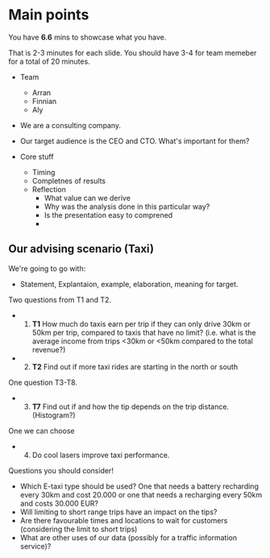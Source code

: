 # Main points
You have **6.6** mins to showcase what you have.

That is 2-3 minutes for each slide. You should have 3-4 for team memeber for a total of 20 minutes.

* Team 
    * Arran 
    * Finnian
    * Aly

* We are a consulting company. 
* Our target audience is the CEO and CTO. What's important for them?

* Core stuff
    * Timing 
    * Completnes of results
    * Reflection
        * What value can we derive
        * Why was the analysis done in this particular way?
        * Is the presentation easy to comprened
        * 

## Our advising scenario (Taxi)  
We're going to go with:
* Statement, Explantaion, example, elaboration, meaning for target.

Two questions from T1 and T2.  
* 1. **T1** How much do taxis earn per trip if they can
only drive 30km or 50km per trip, compared
to taxis that have no limit? (i.e. what is the
average income from trips <30km or <50km
compared to the total revenue?)
* 2. **T2** Find out if more taxi rides are starting in the
north or south

One question T3-T8.
* 3. **T7** Find out if and how the tip depends on the
trip distance. (Histogram?)  

One we can choose
* 4. Do cool lasers improve taxi performance.

Questions you should consider!
* Which E-taxi type should be used? One that needs a
battery recharding every 30km and cost 20.000 or one
that needs a recharging every 50km and costs 30.000
EUR?  
* Will limiting to short range trips have an impact on
the tips?  
* Are there favourable times and locations to wait for
customers (considering the limit to short trips)
* What are other uses of our data (possibly for a traffic
information service)?